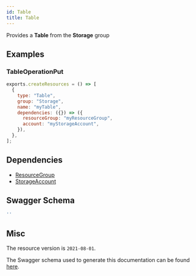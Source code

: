 ```yaml
---
id: Table
title: Table
---
```

Provides a **Table** from the **Storage** group
## Examples
### TableOperationPut
```js
exports.createResources = () => [
  {
    type: "Table",
    group: "Storage",
    name: "myTable",
    dependencies: ({}) => ({
      resourceGroup: "myResourceGroup",
      account: "myStorageAccount",
    }),
  },
];

```
## Dependencies
- [ResourceGroup](../Resources/ResourceGroup.md)
- [StorageAccount](../Storage/StorageAccount.md)
## Swagger Schema
```js
''
```
## Misc
The resource version is `2021-08-01`.

The Swagger schema used to generate this documentation can be found [here](https://github.com/Azure/azure-rest-api-specs/tree/main/specification/storage/resource-manager/Microsoft.Storage/stable/2021-08-01/table.json).
